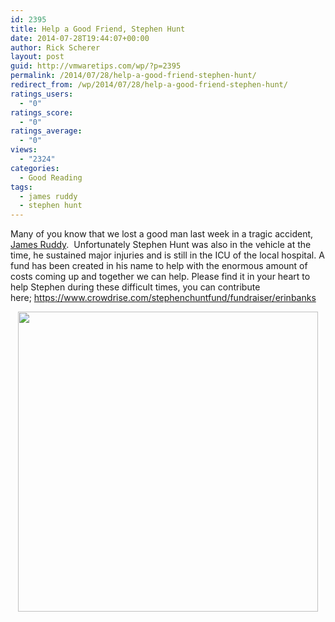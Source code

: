 ```yaml
---
id: 2395
title: Help a Good Friend, Stephen Hunt
date: 2014-07-28T19:44:07+00:00
author: Rick Scherer
layout: post
guid: http://vmwaretips.com/wp/?p=2395
permalink: /2014/07/28/help-a-good-friend-stephen-hunt/
redirect_from: /wp/2014/07/28/help-a-good-friend-stephen-hunt/
ratings_users:
  - "0"
ratings_score:
  - "0"
ratings_average:
  - "0"
views:
  - "2324"
categories:
  - Good Reading
tags:
  - james ruddy
  - stephen hunt
---
```

Many of you know that we lost a good man last week in a tragic accident, <a href="http://vmwaretips.com/wp/2014/07/25/rip-james-ruddy-godspeed/" target="_blank">James Ruddy</a>.  Unfortunately Stephen Hunt was also in the vehicle at the time, he sustained major injuries and is still in the ICU of the local hospital. A fund has been created in his name to help with the enormous amount of costs coming up and together we can help. Please find it in your heart to help Stephen during these difficult times, you can contribute here; <a href="https://www.crowdrise.com/stephenchuntfund/fundraiser/erinbanks" target="_blank">https://www.crowdrise.com/stephenchuntfund/fundraiser/erinbanks</a>

<p style="text-align: center;">
  <img class="aligncenter" src="https://fbcdn-sphotos-g-a.akamaihd.net/hphotos-ak-xpa1/t1.0-9/10440108_10204234157523477_2266188157396383458_n.jpg" alt="" width="480" />
</p>
